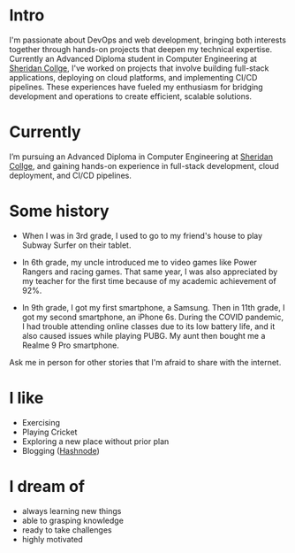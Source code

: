 
# Intro

I'm passionate about DevOps and web development, bringing both interests together through hands-on projects that deepen my technical expertise. Currently an Advanced Diploma student in Computer Engineering at [Sheridan Collge](https://www.sheridancollege.ca/), I've worked on projects that involve building full-stack applications, deploying on cloud platforms, and implementing CI/CD pipelines. These experiences have fueled my enthusiasm for bridging development and operations to create efficient, scalable solutions.

# Currently

I’m pursuing an Advanced Diploma in Computer Engineering at  [Sheridan Collge](https://www.sheridancollege.ca/), and gaining hands-on experience in full-stack development, cloud deployment, and CI/CD pipelines.

# Some history
- When I was in 3rd grade, I used to go to my friend's house to play Subway Surfer on their tablet.

- In 6th grade, my uncle introduced me to video games like Power Rangers and racing games. That same year, I was also appreciated by my teacher for the first time because of my academic achievement of 92%.

- In 9th grade, I got my first smartphone, a Samsung. Then in 11th grade, I got my second smartphone, an iPhone 6s. During the COVID pandemic, I had trouble attending online classes due to its low battery life, and it also caused issues while playing PUBG. My aunt then bought me a Realme 9 Pro smartphone.
  
Ask me in person for other stories that I'm afraid to share with the internet.

# I like

- Exercising
- Playing Cricket
- Exploring a new place without prior plan
- Blogging ([Hashnode](https://hashnode.com/6667c88c1a2cd03fbb8e3d68/dashboard/posts))

# I dream of

- always learning new things
- able to grasping knowledge
- ready to take challenges
- highly motivated
  
